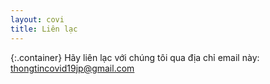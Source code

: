 ```yaml
---
layout: covi
title: Liên lạc
---
```


{:.container}
Hãy liên lạc với chúng tôi qua địa chỉ email này: [thongtincovid19jp@gmail.com](mailto:thongtincovid19jp@gmail.com)
